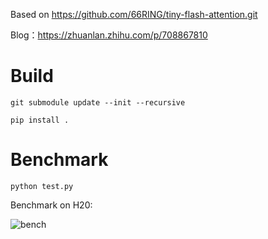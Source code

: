 Based on https://github.com/66RING/tiny-flash-attention.git

Blog：https://zhuanlan.zhihu.com/p/708867810

# Build

``` git submodule update --init --recursive ```

``` pip install . ```


# Benchmark

``` python test.py ```

Benchmark on H20:

![bench](./bench.png)

